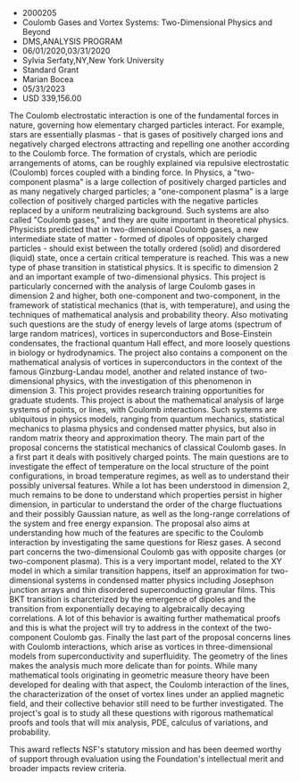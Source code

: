 
* 2000205
* Coulomb Gases and Vortex Systems: Two-Dimensional Physics and Beyond
* DMS,ANALYSIS PROGRAM
* 06/01/2020,03/31/2020
* Sylvia Serfaty,NY,New York University
* Standard Grant
* Marian Bocea
* 05/31/2023
* USD 339,156.00

The Coulomb electrostatic interaction is one of the fundamental forces in
nature, governing how elementary charged particles interact. For example, stars
are essentially plasmas - that is gases of positively charged ions and
negatively charged electrons attracting and repelling one another according to
the Coulomb force. The formation of crystals, which are periodic arrangements of
atoms, can be roughly explained via repulsive electrostatic (Coulomb) forces
coupled with a binding force. In Physics, a "two-component plasma" is a large
collection of positively charged particles and as many negatively charged
particles; a "one-component plasma" is a large collection of positively charged
particles with the negative particles replaced by a uniform neutralizing
background. Such systems are also called "Coulomb gases," and they are quite
important in theoretical physics. Physicists predicted that in two-dimensional
Coulomb gases, a new intermediate state of matter - formed of dipoles of
oppositely charged particles - should exist between the totally ordered (solid)
and disordered (liquid) state, once a certain critical temperature is reached.
This was a new type of phase transition in statistical physics. It is specific
to dimension 2 and an important example of two-dimensional physics. This project
is particularly concerned with the analysis of large Coulomb gases in dimension
2 and higher, both one-component and two-component, in the framework of
statistical mechanics (that is, with temperature), and using the techniques of
mathematical analysis and probability theory. Also motivating such questions are
the study of energy levels of large atoms (spectrum of large random matrices),
vortices in superconductors and Bose-Einstein condensates, the fractional
quantum Hall effect, and more loosely questions in biology or hydrodynamics. The
project also contains a component on the mathematical analysis of vortices in
superconductors in the context of the famous Ginzburg-Landau model, another and
related instance of two-dimensional physics, with the investigation of this
phenomenon in dimension 3. This project provides research training opportunities
for graduate students. This project is about the mathematical analysis of large
systems of points, or lines, with Coulomb interactions. Such systems are
ubiquitous in physics models, ranging from quantum mechanics, statistical
mechanics to plasma physics and condensed matter physics, but also in random
matrix theory and approximation theory. The main part of the proposal concerns
the statistical mechanics of classical Coulomb gases. In a first part it deals
with positively charged points. The main questions are to investigate the effect
of temperature on the local structure of the point configurations, in broad
temperature regimes, as well as to understand their possibly universal features.
While a lot has been understood in dimension 2, much remains to be done to
understand which properties persist in higher dimension, in particular to
understand the order of the charge fluctuations and their possibly Gaussian
nature, as well as the long-range correlations of the system and free energy
expansion. The proposal also aims at understanding how much of the features are
specific to the Coulomb interaction by investigating the same questions for
Riesz gases. A second part concerns the two-dimensional Coulomb gas with
opposite charges (or two-component plasma). This is a very important model,
related to the XY model in which a similar transition happens, itself an
approximation for two-dimensional systems in condensed matter physics including
Josephson junction arrays and thin disordered superconducting granular films.
This BKT transition is charcterized by the emergence of dipoles and the
transition from exponentially decaying to algebraically decaying correlations. A
lot of this behavior is awaiting further mathematical proofs and this is what
the project will try to address in the context of the two-component Coulomb gas.
Finally the last part of the proposal concerns lines with Coulomb interactions,
which arise as vortices in three-dimensional models from superconductivity and
superfluidity. The geometry of the lines makes the analysis much more delicate
than for points. While many mathematical tools originating in geometric measure
theory have been developed for dealing with that aspect, the Coulomb interaction
of the lines, the characterization of the onset of vortex lines under an applied
magnetic field, and their collective behavior still need to be further
investigated. The project's goal is to study all these questions with rigorous
mathematical proofs and tools that will mix analysis, PDE, calculus of
variations, and probability.

This award reflects NSF's statutory mission and has been deemed worthy of
support through evaluation using the Foundation's intellectual merit and broader
impacts review criteria.
